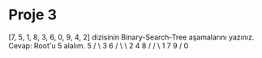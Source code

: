 # Proje 3

[7, 5, 1, 8, 3, 6, 0, 9, 4, 2] dizisinin Binary-Search-Tree aşamalarını yazınız.
Cevap:
Root'u 5 alalım.
                    5 
                   / \ 
                  3   6 
                /   \   \ 
               2     4   8 
              /         /  \ 
             1         7    9 
            /
           0
